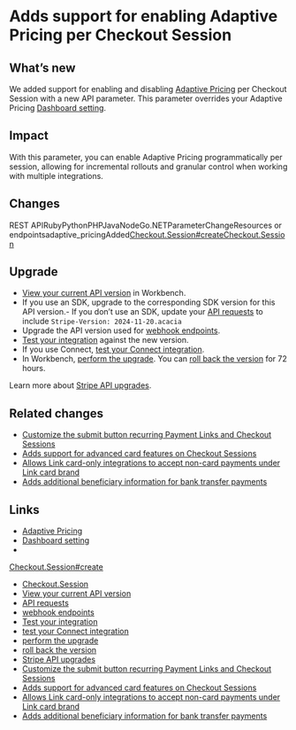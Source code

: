 # Adds support for enabling Adaptive Pricing per Checkout Session

## What’s new

We added support for enabling and disabling [Adaptive
Pricing](https://docs.stripe.com/payments/checkout/adaptive-pricing) per
Checkout Session with a new API parameter. This parameter overrides your
Adaptive Pricing [Dashboard
setting](https://dashboard.stripe.com/settings/adaptive-pricing).

## Impact

With this parameter, you can enable Adaptive Pricing programmatically per
session, allowing for incremental rollouts and granular control when working
with multiple integrations.

## Changes

REST APIRubyPythonPHPJavaNodeGo.NETParameterChangeResources or
endpointsadaptive_pricingAdded[Checkout.Session#create](https://docs.stripe.com/api/checkout/sessions/create#create_checkout_session)[Checkout.Session](https://docs.stripe.com/api/checkout/sessions/object)
## Upgrade

- [View your current API
version](https://docs.stripe.com/upgrades#view-your-api-version-and-the-latest-available-upgrade-in-workbench)
in Workbench.
- If you use an SDK, upgrade to the corresponding SDK version for this API
version.- If you don’t use an SDK, update your [API
requests](https://docs.stripe.com/api/versioning) to include `Stripe-Version:
2024-11-20.acacia`
- Upgrade the API version used for [webhook
endpoints](https://docs.stripe.com/webhooks/versioning).
- [Test your integration](https://docs.stripe.com/testing) against the new
version.
- If you use Connect, [test your Connect
integration](https://docs.stripe.com/connect/testing).
- In Workbench, [perform the
upgrade](https://docs.stripe.com/upgrades#perform-the-upgrade). You can [roll
back the version](https://docs.stripe.com/upgrades#roll-back-your-api-version)
for 72 hours.

Learn more about [Stripe API upgrades](https://docs.stripe.com/upgrades).

## Related changes

- [Customize the submit button recurring Payment Links and Checkout
Sessions](https://docs.stripe.com/changelog/acacia/2024-11-20/submit-type-recurring-cpl)
- [Adds support for advanced card features on Checkout
Sessions](https://docs.stripe.com/changelog/acacia/2024-11-20/advanced-card-features)
- [Allows Link card-only integrations to accept non-card payments under Link
card brand](https://docs.stripe.com/changelog/acacia/2024-11-20/link-card-brand)
- [Adds additional beneficiary information for bank transfer
payments](https://docs.stripe.com/changelog/acacia/2024-11-20/new-bank-transfer-beneficiary-information)

## Links

- [Adaptive Pricing](https://docs.stripe.com/payments/checkout/adaptive-pricing)
- [Dashboard setting](https://dashboard.stripe.com/settings/adaptive-pricing)
-
[Checkout.Session#create](https://docs.stripe.com/api/checkout/sessions/create#create_checkout_session)
- [Checkout.Session](https://docs.stripe.com/api/checkout/sessions/object)
- [View your current API
version](https://docs.stripe.com/upgrades#view-your-api-version-and-the-latest-available-upgrade-in-workbench)
- [API requests](https://docs.stripe.com/api/versioning)
- [webhook endpoints](https://docs.stripe.com/webhooks/versioning)
- [Test your integration](https://docs.stripe.com/testing)
- [test your Connect integration](https://docs.stripe.com/connect/testing)
- [perform the upgrade](https://docs.stripe.com/upgrades#perform-the-upgrade)
- [roll back the
version](https://docs.stripe.com/upgrades#roll-back-your-api-version)
- [Stripe API upgrades](https://docs.stripe.com/upgrades)
- [Customize the submit button recurring Payment Links and Checkout
Sessions](https://docs.stripe.com/changelog/acacia/2024-11-20/submit-type-recurring-cpl)
- [Adds support for advanced card features on Checkout
Sessions](https://docs.stripe.com/changelog/acacia/2024-11-20/advanced-card-features)
- [Allows Link card-only integrations to accept non-card payments under Link
card brand](https://docs.stripe.com/changelog/acacia/2024-11-20/link-card-brand)
- [Adds additional beneficiary information for bank transfer
payments](https://docs.stripe.com/changelog/acacia/2024-11-20/new-bank-transfer-beneficiary-information)